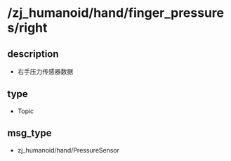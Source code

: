 ﻿# /zj_humanoid/hand/finger_pressures/right

## description
- 右手压力传感器数据

## type
- Topic

## msg_type
- zj_humanoid/hand/PressureSensor

